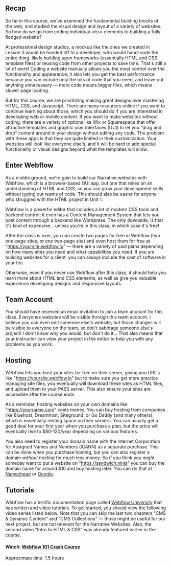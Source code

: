 ## Recap
So far in this course, we've examined the fundamental building blocks of the web, and studied the visual design and layout of a variety of websites. So how do we go from coding individual `<div>` elements to building a fully fledged website? 

At professional design studios, a mockup like the ones we created in Lesson 3 would be handed off to a developer, who would hand-code the entire thing, likely building upon frameworks (essentially HTML and CSS template files) or reusing code from other projects to save time. That's still a lot of work! Coding a website manually allows you the most control over the functionality and appearance; it also lets you get the best performance because you can include only the bits of code that you need, and leave out anything unnecessary — more code means bigger files, which means slower page loading.

But for this course, we are prioritizing making great designs over mastering HTML, CSS, and Javascript. There are many resources online if you want to continue learning about those, which you should do if you are interested in developing web or mobile content. If you want to make websites without coding, there are a variety of options like Wix or Squarespace that offer attractive templates and graphic user interfaces (GUI) to let you "drag and drop" content around in your design without editing any code. The problem with these apps is that they are quite limited in their customization. Your websites will look like everyone else's, and it will be hard to add special functionality or visual designs beyond what the templates will allow. 

## Enter Webflow

As a middle ground, we're goin to build our Narrative websites with Webflow, which is a browser-based GUI app, but one that relies on an understanding of HTML and CSS, so you can grow your development skills without typing out reams of code. This should also be easier for anyone who struggled with the HTML project in Unit 1. 

Webflow is a powerful editor that includes a lot of modern CSS tools and backend control; it even has a Content Management System that lets you post content through a backend like Wordpress. The only downside, is that it's kind of expensive... unless you're in this class, in which case it's free! 

After the class is over, you can create two pages for free in Webflow (two one-page sites, or one two-page site) and even host them for free at "https://yoursite.webflow.io" — there are a variety of paid plans depending on how many sites you need and what capabilities you need. If you are building websites for a client, you can always include the cost of software in your fee.

Otherwise, even if you never use Webflow after this class, it should help you learn more about HTML and CSS elements, as well as give you valuable experience developing designs and responsive layouts. 

## Team Account

You should have received an email invitation to join a team account for this class. Everyones websites will be visible through this team account. I believe you can even edit someone else's website, but those changes will be visible to everyone on the team, so don't sabotage someone else's project! I don't know why you would, but don't do it... That also means that your instructor can view your project in the editor to help you with any problems as you work.

## Hosting

Webflow lets you host your sites for free on their server, giving you URL's like "https://yoursite.webflow.io" but to make sure you get more practice managing site files, you eventually will download these sites as HTML files, and upload them to your PASS server. This also ensure your sites are accessible after the course ends.

As a reminder, hosting websites on your own domains like "https://yourname.com" costs money. You can buy hosting from companies like Bluehost, Dreamhost, Siteground, or Go Daddy (and many others), which is essentially renting space on their servers. You can usually get a good deal for your first year when you purchase a plan, but the price will eventually rise to $80-120/year depending on various features. 

You also need to register your domain name with the Internet Corporation for Assigned Names and Numbers (ICANN) as a separate purchase. This can be done when you purchase hosting, but you can also register a domain _without hosting_ for much less money. So if you think you _might_ someday want to put a website on "https://sandwich.ninja" you can buy the domain name for around $10 and buy hosting later. You can do that at [Namecheap](https://www.namecheap.com/) or [Google](https://domains.google/#/).

## Tutorials

Webflow has a terrific documentation page called [Webflow University](https://university.webflow.com) that has written and video tutorials. To get started, you should view the following video series listed below. Note that you can skip the last two chapters "CMS & Dynamic Content" and "CMS Collections" — those might be useful for our next project, but are not relevant for the Narrative Websites. Also, the second video "Intro to HTML & CSS" was already featured earlier in the course.

#### Watch: [Webflow 101 Crash Course](https://university.webflow.com/lesson/intro-to-designer-101)
Approximate time: 1.5 hours

